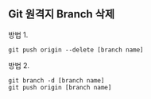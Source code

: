## Git 원격지 Branch 삭제

방법 1.   
```git
git push origin --delete [branch name]
```

방법 2.   
```git
git branch -d [branch name]
git push origin [branch name]
```
